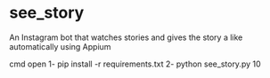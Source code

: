 # see_story
An Instagram bot that watches stories and gives the story a like automatically using Appium

cmd open
1- pip install -r requirements.txt
2- python see_story.py 10 

